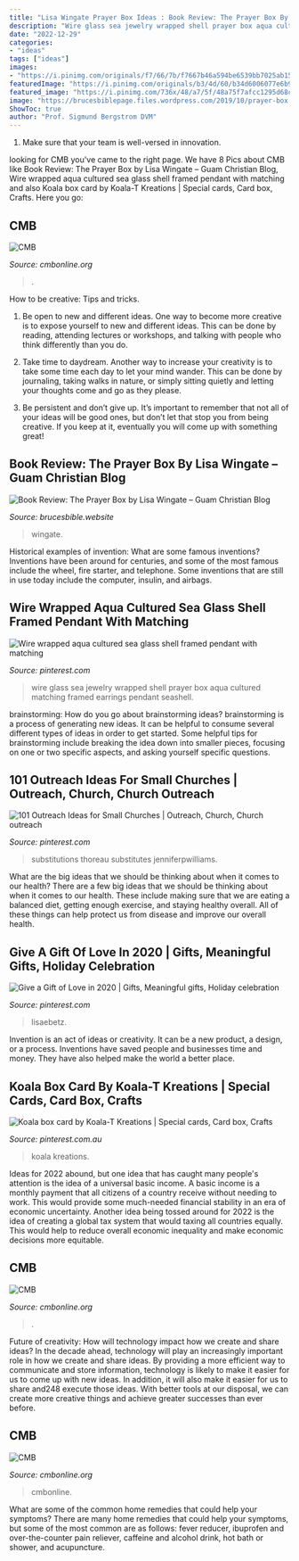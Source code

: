 ```yaml
---
title: "Lisa Wingate Prayer Box Ideas : Book Review: The Prayer Box By Lisa Wingate – Guam Christian Blog"
description: "Wire glass sea jewelry wrapped shell prayer box aqua cultured matching framed earrings pendant seashell"
date: "2022-12-29"
categories:
- "ideas"
tags: ["ideas"]
images:
- "https://i.pinimg.com/originals/f7/66/7b/f7667b46a594be6539bb7025ab152ef9.jpg"
featuredImage: "https://i.pinimg.com/originals/b3/4d/60/b34d6006077e6b97313c7ad73d84f52a.jpg"
featured_image: "https://i.pinimg.com/736x/48/a7/5f/48a75f7afcc1295d68c9247e2d276052.jpg"
image: "https://brucesbiblepage.files.wordpress.com/2019/10/prayer-box.jpg"
ShowToc: true
author: "Prof. Sigmund Bergstrom DVM"
---
```



1. Make sure that your team is well-versed in innovation.

	

		
looking for CMB you've came to the right page. We have 8 Pics about CMB like Book Review: The Prayer Box by Lisa Wingate – Guam Christian Blog, Wire wrapped aqua cultured sea glass shell framed pendant with matching and also Koala box card by Koala-T Kreations | Special cards, Card box, Crafts. Here you go:
		
    
## CMB

<img loading=lazy src="http://cmbonline.org/wp-content/uploads/2020/03/Screen-Shot-2020-03-17-at-3.24.40-PM.png" onerror="this.onerror=null;this.src='https://tse1.mm.bing.net/th?id=OIP.omycrtWHDTZ1TrGLAZtupAHaDp&amp;pid=15.1';" alt="CMB">

_Source: cmbonline.org_

>. 

	

How to be creative: Tips and tricks.
1. Be open to new and different ideas. One way to become more creative is to expose yourself to new and different ideas. This can be done by reading, attending lectures or workshops, and talking with people who think differently than you do.
2. Take time to daydream. Another way to increase your creativity is to take some time each day to let your mind wander. This can be done by journaling, taking walks in nature, or simply sitting quietly and letting your thoughts come and go as they please.

3. Be persistent and don’t give up. It’s important to remember that not all of your ideas will be good ones, but don’t let that stop you from being creative. If you keep at it, eventually you will come up with something great!

    
## Book Review: The Prayer Box By Lisa Wingate – Guam Christian Blog

<img loading=lazy src="https://brucesbiblepage.files.wordpress.com/2019/10/prayer-box.jpg" onerror="this.onerror=null;this.src='https://tse4.mm.bing.net/th?id=OIP.4F0Cm6p178ZqRqP3H6ibrwHaJ4&amp;pid=15.1';" alt="Book Review: The Prayer Box by Lisa Wingate – Guam Christian Blog">

_Source: brucesbible.website_

>wingate. 

	

Historical examples of invention: What are some famous inventions?
Inventions have been around for centuries, and some of the most famous include the wheel, fire starter, and telephone. Some inventions that are still in use today include the computer, insulin, and airbags.

    
## Wire Wrapped Aqua Cultured Sea Glass Shell Framed Pendant With Matching

<img loading=lazy src="https://i.pinimg.com/originals/f7/66/7b/f7667b46a594be6539bb7025ab152ef9.jpg" onerror="this.onerror=null;this.src='https://tse1.mm.bing.net/th?id=OIP.GVxrTejN_NAdhEHpQXyVhwHaJ4&amp;pid=15.1';" alt="Wire wrapped aqua cultured sea glass shell framed pendant with matching">

_Source: pinterest.com_

>wire glass sea jewelry wrapped shell prayer box aqua cultured matching framed earrings pendant seashell. 

	

brainstorming: How do you go about brainstorming ideas?
brainstorming is a process of generating new ideas. It can be helpful to consume several different types of ideas in order to get started. Some helpful tips for brainstorming include breaking the idea down into smaller pieces, focusing on one or two specific aspects, and asking yourself specific questions.

    
## 101 Outreach Ideas For Small Churches | Outreach, Church, Church Outreach

<img loading=lazy src="https://i.pinimg.com/736x/48/a7/5f/48a75f7afcc1295d68c9247e2d276052.jpg" onerror="this.onerror=null;this.src='https://tse2.mm.bing.net/th?id=OIP.uZw2BUMjiuXSVVrzJKUDqAHaHa&amp;pid=15.1';" alt="101 Outreach Ideas for Small Churches | Outreach, Church, Church outreach">

_Source: pinterest.com_

>substitutions thoreau substitutes jenniferpwilliams. 

	

What are the big ideas that we should be thinking about when it comes to our health?
There are a few big ideas that we should be thinking about when it comes to our health. These include making sure that we are eating a balanced diet, getting enough exercise, and staying healthy overall. All of these things can help protect us from disease and improve our overall health.

    
## Give A Gift Of Love In 2020 | Gifts, Meaningful Gifts, Holiday Celebration

<img loading=lazy src="https://i.pinimg.com/originals/b3/4d/60/b34d6006077e6b97313c7ad73d84f52a.jpg" onerror="this.onerror=null;this.src='https://tse3.mm.bing.net/th?id=OIP.VKRhptypzgeHEU5X_1lYWwHaLG&amp;pid=15.1';" alt="Give a Gift of Love in 2020 | Gifts, Meaningful gifts, Holiday celebration">

_Source: pinterest.com_

>lisaebetz. 

	

Invention is an act of ideas or creativity. It can be a new product, a design, or a process. Inventions have saved people and businesses time and money. They have also helped make the world a better place.

    
## Koala Box Card By Koala-T Kreations | Special Cards, Card Box, Crafts

<img loading=lazy src="https://i.pinimg.com/originals/fd/d3/0b/fdd30b831051661298959b54587123bb.jpg" onerror="this.onerror=null;this.src='https://tse1.mm.bing.net/th?id=OIP.cZLESX1VOetyPD9obw_IewHaHl&amp;pid=15.1';" alt="Koala box card by Koala-T Kreations | Special cards, Card box, Crafts">

_Source: pinterest.com.au_

>koala kreations. 

	

Ideas for 2022 abound, but one idea that has caught many people's attention is the idea of a universal basic income. A basic income is a monthly payment that all citizens of a country receive without needing to work. This would provide some much-needed financial stability in an era of economic uncertainty. Another idea being tossed around for 2022 is the idea of creating a global tax system that would taxing all countries equally. This would help to reduce overall economic inequality and make economic decisions more equitable.

    
## CMB

<img loading=lazy src="http://cmbonline.org/wp-content/uploads/2020/03/Screen-Shot-2020-03-17-at-3.24.40-PM-768x378.png" onerror="this.onerror=null;this.src='https://tse2.mm.bing.net/th?id=OIP.qHDeV9U_UzpAgvGhNuSPrgHaDp&amp;pid=15.1';" alt="CMB">

_Source: cmbonline.org_

>. 

	

Future of creativity: How will technology impact how we create and share ideas?
In the decade ahead, technology will play an increasingly important role in how we create and share ideas. By providing a more efficient way to communicate and store information, technology is likely to make it easier for us to come up with new ideas. In addition, it will also make it easier for us to share and248
execute those ideas. With better tools at our disposal, we can create more creative things and achieve greater successes than ever before.

    
## CMB

<img loading=lazy src="http://cmbonline.org/wp-content/uploads/2018/11/LOGO_STAR933-DIGITAL_short_clrBK-768x241.png" onerror="this.onerror=null;this.src='https://tse3.mm.bing.net/th?id=OIP.LsXWJ2uR_O_EGTvzcebcJgHaCU&amp;pid=15.1';" alt="CMB">

_Source: cmbonline.org_

>cmbonline. 

	

What are some of the common home remedies that could help your symptoms?
There are many home remedies that could help your symptoms, but some of the most common are as follows: fever reducer, ibuprofen and over-the-counter pain reliever, caffeine and alcohol drink, hot bath or shower, and acupuncture.

